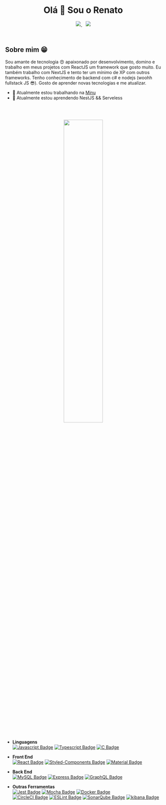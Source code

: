 <h1 align='center'>
  Olá 👋 Sou o Renato 
</h1>

<p align='center'>
  <a href="https://twitter.com/rntvicente">
  <img src="https://img.shields.io/twitter/follow/rntvicente?color=blue&label=follow&logo=twitter&logoColor=white&style=for-the-badge" />
  </a>
  &nbsp;&nbsp;
  <a href="https://linkedin.com/in/vicenterenato">
  <img src="https://img.shields.io/badge/LinkedIn-0077B5?style=for-the-badge&logo=linkedin&logoColor=white" />
  </a>
</p>
<br>
  
<h2>Sobre mim &#128513;</h2>
  <p>
      Sou amante de tecnologia 😍 apaixonado por desenvolvimento, domino e trabalho em meus projetos com ReactJS um framework que gosto muito. Eu também trabalho com NextJS e tento ter um mínimo de XP com outros frameworks. Tenho conhecimento de backend com c# e nodejs (woohh fullstack JS 😎). Gosto de aprender novas tecnologias e me atualizar.

  </p>

- 🔭 Atualmente estou trabalhando na [Minu](https://minu.co)
- 🌱 Atualmente estou aprendendo NestJS && Serveless

<br>
<br>
<p align='center'>
  <a href="#"><img src="https://github-readme-stats.vercel.app/api?username=rntvicente&show_icons=true&count_private=true&theme=tokyonight" width="50%"></a>
</p>
  &nbsp;&nbsp;

- **Linguagens**<br>
  [![Javascript Badge](https://img.shields.io/badge/JavaScript-F7DF1E?style=&logo=javascript&logoColor=black&link=https://developer.mozilla.org/pt-BR/docs/Web/JavaScript)](https://developer.mozilla.org/pt-BR/docs/Web/JavaScript)
  [![Typescript Badge](https://img.shields.io/badge/TypeScript-007ACC?style=&logo=typescript&logoColor=white&link=https://www.typescriptlang.org/)](https://www.typescriptlang.org/)
  [![C Badge](https://img.shields.io/badge/C%20Sharp-purple?style=&logo=c-sharp&logoColor=FFF&link=https://docs.microsoft.com/pt-br/dotnet/csharp/)](https://docs.microsoft.com/pt-br/dotnet/csharp/)  

- **Front End**<br>
  [![React Badge](https://img.shields.io/badge/React-20232A?style=&logo=react&logoColor=61DAFB&link=https://reactjs.org/)](https://reactjs.org/)
  [![Styled-Components Badge](https://img.shields.io/badge/styled--components-DB7093?style=&logo=styled-components&logoColor=white&link=https://styled-components.com/)](https://styled-components.com/)
  [![Material Badge](https://img.shields.io/badge/Material--UI-0081CB?style=&logo=material-ui&logoColor=white&link=https://material-ui.com/)](https://material-ui.com/)

- **Back End**<br>
  [![MySQL Badge](https://img.shields.io/badge/MongoDB-13aa52?style=&logo=mongodb&logoColor=green&link=https://www.mongodb.com/pt-br)](https://www.mongodb.com/pt-br)
  [![Express Badge](https://img.shields.io/badge/Express.js-000000?style=&logo=express&logoColor=white&link=https://expressjs.com/)](https://expressjs.com/)
  [![GraphQL Badge](https://img.shields.io/badge/GraphQL-e10098?style=&logo=graphql&logoColor=202020&link=https://graphql.org/)](https://graphql.org/)

- **Outras Ferramentas**<br>
  [![Jest Badge](https://img.shields.io/badge/Jest-green?style=&logo=jest&logoColor=FFF&link=https://jestjs.io/)](https://jestjs.io)
  [![Mocha Badge](https://img.shields.io/badge/Mocha-c29d7f?style=&logo=mocha&logoColor=FFF&link=https://mochajs.org/)](https://mochajs.org)
  [![Docker Badge](https://img.shields.io/badge/Docker-blue?style=&logo=docker&logoColor=FFF&link=https://hub.docker.com/)](https://hub.docker.com/)  
  [![CircleCI Badge](https://img.shields.io/badge/CircleCI-white?style=&logo=circleci&logoColor=000&link=https://circleci.com/)](https://circleci.com/)
  [![ESLint Badge](https://img.shields.io/badge/ESLint-purple?style=&logo=eslint&logoColor=FFF&link=https://eslint.org/)](https://eslint.org/)
  [![SonarQube Badge](https://img.shields.io/badge/SonarQube-blue?style=&logo=sonarqube&logoColor=FFF&link=https://www.sonarqube.org/)](https://eslint.org/)
  [![kibana Badge](https://img.shields.io/badge/Kibana-FFF?style=&logo=kibana&logoColor=000&link=https://www.elastic.co/pt/kibana/)](www.elastic.co/pt/kibana)   
